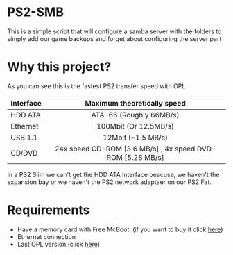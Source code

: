 # PS2-SMB

This is a simple script that will configure a samba server with the folders to simply add our game backups and forget about configuring the server part

# Why this project?

As you can see this is the fastest PS2 transfer speed with OPL

| Interface     | Maximum theoretically speed                                |
| ------------- |:----------------------------------------------------------:|
| HDD ATA       | ATA-66 (Roughly 66MB/s)                                    |
| Ethernet      | 100Mbit (Or 12.5MB/s)                                      |
| USB 1.1       | 12Mbit (~1.5 MB/s)                                         |
| CD/DVD        | 24x speed CD-ROM [3.6 MB/s] , 4x speed DVD-ROM [5.28 MB/s] |

In a PS2 Slim we can't get the HDD ATA interface beacuse, we haven't the expansion bay or we haven't the PS2 network adaptaer on our PS2 Fat.

# Requirements

* Have a memory card with Free McBoot. (if you want to buy it click [here](https://www.amazon.es/Nuevo-Playstation-McBoot-Tarjeta-memoria/dp/B071J39L3Q/ref=sr_1_1_sspa?__mk_es_ES=%C3%85M%C3%85%C5%BD%C3%95%C3%91&crid=261WPGS98YEHA&keywords=free+mcboot&qid=1644582512&sprefix=free+mcboot%2Caps%2C96&sr=8-1-spons&psc=1&spLa=ZW5jcnlwdGVkUXVhbGlmaWVyPUEyRzIzNVJHWU41MkkmZW5jcnlwdGVkSWQ9QTAzODMzMzMzNVIyNDZTOUlEMFA5JmVuY3J5cHRlZEFkSWQ9QTAxODY1OTYzNDJRQ0wwUVAzVU1BJndpZGdldE5hbWU9c3BfYXRmJmFjdGlvbj1jbGlja1JlZGlyZWN0JmRvTm90TG9nQ2xpY2s9dHJ1ZQ==))
* Ethernet connection
* Last OPL version (click [here](https://www.ps2-home.com/forum/download/file.php?id=17924))
